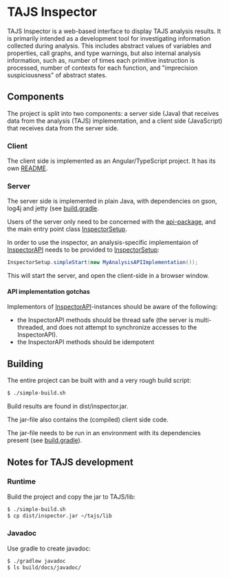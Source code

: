 # TAJS Inspector

TAJS Inspector is a web-based interface to display TAJS analysis results. It is primarily intended as a development tool for investigating information collected during analysis. This includes abstract values of variables and properties, call graphs, and type warnings, but also internal analysis information, such as, number of times each primitive instruction is processed, number of contexts for each function, and "imprecision suspiciousness" of abstract states.

## Components

The project is split into two components: a server side (Java) that receives data from the analysis (TAJS) implementation, and a
client side (JavaScript) that receives data from the server side.

### Client

The client side is implemented as an Angular/TypeScript project. It has its own [README](src_client/README.md).

### Server

The server side is implemented in plain Java, with dependencies on gson, log4j and jetty (see [build.gradle](build.gradle).

Users of the server only need to be concerned with the [api-package](src/dk/brics/inspector/api), and the main entry point class [InspectorSetup](src/dk/brics/inspector/InspectorSetup.java).

In order to use the inspector, an analysis-specific implementaion of [InspectorAPI](src/dk/brics/inspector/api/InspectorAPI.java) needs to be provided to [InspectorSetup](src/dk/brics/inspector/InspectorSetup.java):

 ```java
InspectorSetup.simpleStart(new MyAnalysisAPIImplementation());
```

This will start the server, and open the client-side in a browser window.


#### API implementation gotchas

Implementors of [InspectorAPI](src/dk/brics/inspector/api/InspectorAPI.java)-instances should be aware of the following:

- the InspectorAPI methods should be thread safe (the server is multi-threaded, and does not attempt to synchronize accesses to the InspectorAPI).
- the InspectorAPI methods should be idempotent

## Building

The entire project can be built with and a very rough build script:

```bash
$ ./simple-build.sh
```

Build results are found in dist/inspector.jar.

The jar-file also contains the (compiled) client side code.

The jar-file needs to be run in an environment with its dependencies present (see [build.gradle](build.gradle)).

## Notes for TAJS development

### Runtime

Build the project and copy the jar to TAJS/lib:

```bash
$ ./simple-build.sh
$ cp dist/inspector.jar ~/tajs/lib
```

### Javadoc

Use gradle to create javadoc:
```bash
$ ./gradlew javadoc
$ ls build/docs/javadoc/
```
